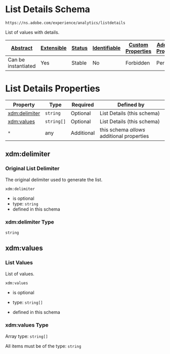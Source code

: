 
# List Details Schema

```
https://ns.adobe.com/experience/analytics/listdetails
```

List of values with details.

| [Abstract](../../../../abstract.md) | [Extensible](../../../../extensions.md) | [Status](../../../../status.md) | [Identifiable](../../../../id.md) | [Custom Properties](../../../../extensions.md) | [Additional Properties](../../../../extensions.md) | Defined In |
|-------------------------------------|-----------------------------------------|---------------------------------|-----------------------------------|------------------------------------------------|----------------------------------------------------|------------|
| Can be instantiated | Yes | Stable | No | Forbidden | Permitted | [adobe/experience/analytics/listdetails.schema.json](adobe/experience/analytics/listdetails.schema.json) |

# List Details Properties

| Property | Type | Required | Defined by |
|----------|------|----------|------------|
| [xdm:delimiter](#xdmdelimiter) | `string` | Optional | List Details (this schema) |
| [xdm:values](#xdmvalues) | `string[]` | Optional | List Details (this schema) |
| `*` | any | Additional | this schema *allows* additional properties |

## xdm:delimiter
### Original List Delimiter

The original delimiter used to generate the list.

`xdm:delimiter`
* is optional
* type: `string`
* defined in this schema

### xdm:delimiter Type


`string`






## xdm:values
### List Values

List of values.

`xdm:values`
* is optional
* type: `string[]`

* defined in this schema

### xdm:values Type


Array type: `string[]`

All items must be of the type:
`string`








